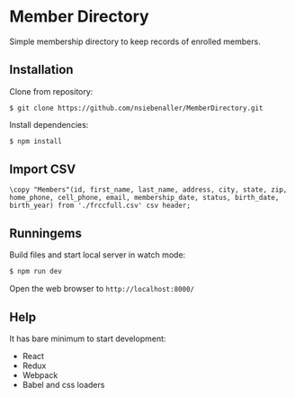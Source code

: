 # Member Directory
Simple membership directory to keep records of enrolled members.


## Installation
Clone from repository:
```
$ git clone https://github.com/nsiebenaller/MemberDirectory.git
```
Install dependencies:
```js
$ npm install
```

## Import CSV
```
\copy "Members"(id, first_name, last_name, address, city, state, zip, home_phone, cell_phone, email, membership_date, status, birth_date, birth_year) from './frccfull.csv' csv header;
```

## Runningems
Build files and start local server in watch mode:
```js
$ npm run dev
```
Open the web browser to `http://localhost:8000/`

## Help

It has bare minimum to start development:
* React
* Redux
* Webpack
* Babel and css loaders
